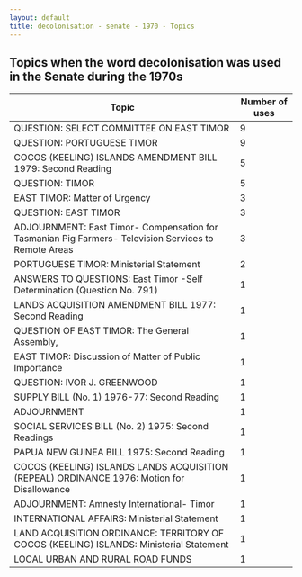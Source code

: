 ```yaml
---
layout: default
title: decolonisation - senate - 1970 - Topics
---
```

## Topics when the word **decolonisation** was used in the Senate during the 1970s

| Topic | Number of uses |
|--------------|----------------|
|QUESTION: SELECT COMMITTEE ON EAST TIMOR|9|
|QUESTION: PORTUGUESE TIMOR|9|
|COCOS (KEELING) ISLANDS AMENDMENT BILL 1979: Second Reading|5|
|QUESTION: TIMOR|5|
|EAST TIMOR: Matter of Urgency|3|
|QUESTION: EAST TIMOR|3|
|ADJOURNMENT: East Timor- Compensation for Tasmanian Pig Farmers- Television Services to Remote Areas|3|
|PORTUGUESE TIMOR: Ministerial Statement|2|
|ANSWERS TO QUESTIONS: East Timor -Self Determination (Question No. 791)|1|
|LANDS ACQUISITION AMENDMENT BILL 1977: Second Reading|1|
|QUESTION OF EAST TIMOR: The General Assembly,|1|
|EAST TIMOR: Discussion of Matter of Public Importance|1|
|QUESTION: IVOR J. GREENWOOD|1|
|SUPPLY BILL (No. 1) 1976-77: Second Reading|1|
|ADJOURNMENT|1|
|SOCIAL SERVICES BILL (No. 2) 1975: Second Readings|1|
|PAPUA NEW GUINEA BILL 1975: Second Reading|1|
|COCOS (KEELING) ISLANDS LANDS ACQUISITION (REPEAL) ORDINANCE 1976: Motion for Disallowance|1|
|ADJOURNMENT: Amnesty International- Timor|1|
|INTERNATIONAL AFFAIRS: Ministerial Statement|1|
|LAND ACQUISITION ORDINANCE: TERRITORY OF COCOS (KEELING) ISLANDS: Ministerial Statement|1|
|LOCAL URBAN AND RURAL ROAD FUNDS|1|
